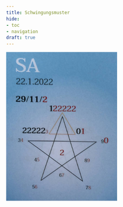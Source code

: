 ```yaml
---
title: Schwingungsmuster
hide:
- toc
- navigation
draft: true
---
```


<style>
img {
  width: 300px;
  max-width: 99%
}
</style>

![](../img/2022-01-22.jpg)
